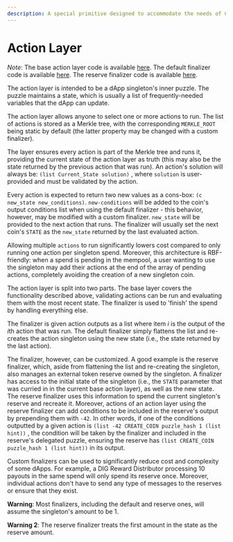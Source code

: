```yaml
---
description: A special primitive designed to accommodate the needs of Chia dApps
---
```


# Action Layer

_Note_: The base action layer code is available [here](https://github.com/Yakuhito/slot-machine/blob/master/puzzles/singleton/action.clsp). The default finalizer code is available [here](https://github.com/Yakuhito/slot-machine/blob/master/puzzles/singleton/finalizer.clsp). The reserve finalizer code is available [here](https://github.com/Yakuhito/slot-machine/blob/master/puzzles/singleton/reserve_finalizer.clsp).

The action layer is intended to be a dApp singleton's inner puzzle. The puzzle maintains a state, which is usually a list of frequently-needed variables that the dApp can update.

The action layer allows anyone to select one or more actions to run. The list of actions is stored as a Merkle tree, with the corresponding `MERKLE_ROOT` being static by default (the latter property may be changed with a custom finalizer).

The layer ensures every action is part of the Merkle tree and runs it, providing the current state of the action layer as truth (this may also be the state returned by the previous action that was run). An action's solution will always be: `(list Current_State solution)` , where `solution` is user-provided and must be validated by the action.

Every action is expected to return two new values as a cons-box: `(c new_state new_conditions)`. `new-conditions` will be added to the coin's output conditions list when using the default finalizer - this behavior, however, may be modified with a custom finalizer. `new_state` will be provided to the next action that runs. The finalizer will usually set the next coin's `STATE` as the `new_state`  returned by the last evaluated action.

Allowing multiple `actions` to run significantly lowers cost compared to only running one action per singleton spend. Moreover, this architecture is RBF-friendly: when a spend is pending in the mempool, a user wanting to use the singleton may add their actions at the end of the array of pending actions, completely avoiding the creation of a new singleton coin.

The action layer is split into two parts. The base layer covers the functionality described above, validating actions can be run and evaluating them with the most recent state. The finalizer is used to 'finish' the spend by handling everything else.

The finalizer is given action outputs as a list where item _i_ is the output of the _&#x69;_&#x74;h action that was run. The default finalizer simply flattens the list and re-creates the action singleton using the new state (i.e., the state returned by the last action).

The finalizer, however, can be customized. A good example is the reserve finalizer, which, aside from flattening the list and re-creating the singleton, also manages an external token reserve owned by the singleton. A finalizer has access to the initial state of the singleton (i.e., the `STATE`  parameter that was curried in in the current base action layer), as well as the new state. The reserve finalizer uses this information to spend the current singleton's reserve and recreate it. Moreover, actions of an action layer using the reserve finalizer can add conditions to be included in the reserve's output by prepending them with `-42`. In other words, if one of the conditions outputted by a given action is `(list -42 CREATE_COIN puzzle_hash 1 (list hint))` , the condition will be taken by the finalizer and included in the reserve's delegated puzzle, ensuring the reserve has `(list CREATE_COIN puzzle_hash 1 (list hint))` in its output.

Custom finalizers can be used to significantly reduce cost and complexity of some dApps. For example, a DIG Reward Distributor processing 10 payouts in the same spend will only spend its reserve once. Moreover, individual actions don't have to send any type of messages to the reserves or ensure that they exist.

**Warning**: Most finalizers, including the default and reserve ones, will assume the singleton's amount to be 1.

**Warning 2**: The reserve finalizer treats the first amount in the state as the reserve amount.
